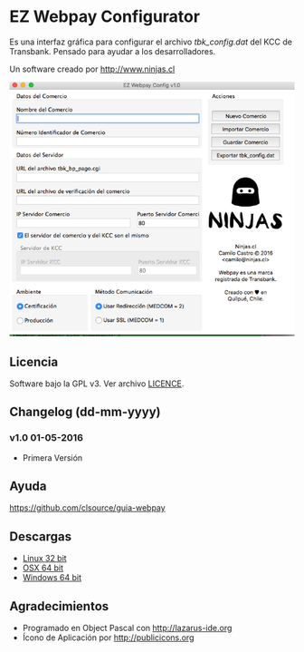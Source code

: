 # EZ Webpay Configurator
Es una interfaz gráfica para configurar el archivo *tbk_config.dat* del KCC de Transbank.
Pensado para ayudar a los desarrolladores. 

Un software creado por
http://www.ninjas.cl

![Screenshot](img/1.png)

## Licencia
Software bajo la GPL v3. Ver archivo [LICENCE](LICENSE).

## Changelog (dd-mm-yyyy)

### v1.0 01-05-2016
- Primera Versión

## Ayuda
https://github.com/clsource/guia-webpay

## Descargas
- [Linux 32 bit](builds/Linux32/)
- [OSX 64 bit](builds/OSX64/)
- [Windows 64 bit](builds/Windows64/)

## Agradecimientos
- Programado en Object Pascal con http://lazarus-ide.org
- Ícono de Aplicación por http://publicicons.org
